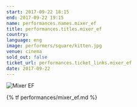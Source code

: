 ```yaml
---
start: 2017-09-22 18:15
end: 2017-09-22 19:15
name: performances.names.mixer_ef
title: performances.titles.mixer_ef
country: 
language: eng
image: performers/square/kitten.jpg
venue: cinema
sold_out: false
ticket_url: performances.ticket_links.mixer_ef
date: 2017-09-22
---
```


<picture>
    <source media="(min-width: 1200px)" srcset="{% asset performers/wide/kitten.jpg @path %}">
    <source media="(min-width: 768px)" srcset="{% asset performers/wide/kitten.jpg @path %}">
    <img src="{% asset performers/square/kitten.jpg @path %}" alt="Mixer EF">
</picture>

{% tf performances/mixer_ef.md %}

